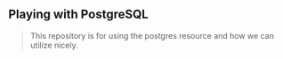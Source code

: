 ## Playing with PostgreSQL
> This repository is for using the postgres resource and how we can utilize nicely.
